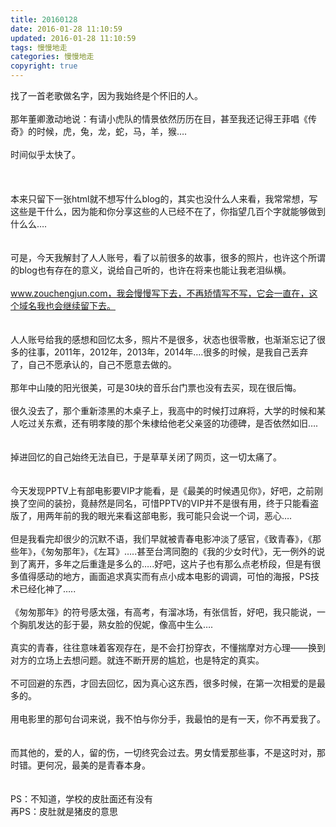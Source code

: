 ```yaml
---
title: 20160128
date: 2016-01-28 11:10:59
updated: 2016-01-28 11:10:59
tags: 慢慢地走
categories: 慢慢地走
copyright: true
---
```



找了一首老歌做名字，因为我始终是个怀旧的人。</br></br>那年董卿激动地说：有请小虎队的情景依然历历在目，甚至我还记得王菲唱《传奇》的时候，虎，兔，龙，蛇，马，羊，猴….</br></br>时间似乎太快了。</br></br></br></br>本来只留下一张html就不想写什么blog的，其实也没什么人来看，我常常想，写这些是干什么，因为能和你分享这些的人已经不在了，你指望几百个字就能够做到什么么….</br></br></br>可是，今天我解封了人人账号，看了以前很多的故事，很多的照片，也许这个所谓的blog也有存在的意义，说给自己听的，也许在将来也能让我老泪纵横。</br></br>www.zouchengjun.com，我会慢慢写下去，不再矫情写不写，它会一直在，这个域名我也会继续留下去。</br></br></br>
人人账号给我的感想和回忆太多，照片不是很多，状态也很零散，也渐渐忘记了很多的往事，2011年，2012年，2013年，2014年….很多的时候，是我自己丢弃了，自己不愿承认的，自己不愿意去做的。</br></br>那年中山陵的阳光很美，可是30块的音乐台门票也没有去买，现在很后悔。
</br></br>很久没去了，那个重新漆黑的木桌子上，我高中的时候打过麻将，大学的时候和某人吃过关东煮，还有明孝陵的那个朱棣给他老父亲竖的功德碑，是否依然如旧….</br></br></br>掉进回忆的自己始终无法自已，于是草草关闭了网页，这一切太痛了。</br></br></br>
今天发现PPTV上有部电影要VIP才能看，是《最美的时候遇见你》，好吧，之前刚换了空间的装扮，竟赫然是同名，可惜PPTV的VIP并不是很有用，终于只能看盗版了，用两年前的我的眼光来看这部电影，我可能只会说一个词，恶心….</br></br>
但是我看完却很少的沉默不语，我们早就被青春电影冲淡了感官，《致青春》，《那些年》，《匆匆那年》，《左耳》…..甚至台湾同胞的《我的少女时代》，无一例外的说到了离开，多年之后重逢是多么的…..好吧，这片子也有那么点老桥段，但是有很多值得感动的地方，画面追求真实而有点小成本电影的调调，可怕的海报，PS技术已经化神了…..</br></br>《匆匆那年》的符号感太强，有高考，有溜冰场，有张信哲，好吧，我只能说，一个胸肌发达的彭于晏，熟女脸的倪妮，像高中生么….</br></br>真实的青春，往往意味着客观存在，是不会打扮穿衣，不懂揣摩对方心理——换到对方的立场上去想问题。就连不断开房的尴尬，也是特定的真实。</br></br>不可回避的东西，才回去回忆，因为真心这东西，很多时候，在第一次相爱的是最多的。</br></br>用电影里的那句台词来说，我不怕与你分手，我最怕的是有一天，你不再爱我了。</br></br></br>而其他的，爱的人，留的伤，一切终究会过去。男女情爱那些事，不是这时对，那时错。更何况，最美的是青春本身。</br></br></br>PS：不知道，学校的皮肚面还有没有</br>再PS：皮肚就是猪皮的意思